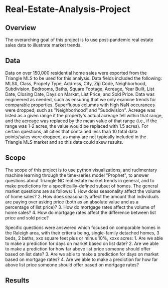 # Real-Estate-Analysis-Project

## Overview
The overarching goal of this project is to use post-pandemic real estate sales data to illustrate market trends. 

## Data
Data on over 150,000 residential home sales were exported from the Triangle MLS to be used for this analysis. Data fields included the following: MLS#, Class, Propety Type, Address, City, Zip Code, Neighborhood, Subdivision, Bedrooms, Baths, Square Footage, Acreage, Year Built, List Date, Closing Date, Days on Market, List Price, and Sold Price. Data was engineered as needed, such as ensuring that we only examine trends for comparable properties. Superfluous columns with high NaN occurances were dropped, such as "Neighborhood" and "Subdivision". Acreage was listed as a given range if the property's actual acreage fell within that range, and the acreage was replaced by the mean value of that range (i.e., if the range was 1-2 acres, the value would be replaced with 1.5 acres). For certain questions, all cities that contained less than 10 total data points/sales were dropped, as many are not typically included in the Triangle MLS market and so this data could skew results.

## Scope
The scope of this project is to use python visualizations, and rudimentary machine learning through the time-series model "Prophet", to answer questions about Triangle NC real estate market trends in general, and to make predictions for a specificallly-defined subset of homes. The general market questions are as follows:
    1. How does seasonality affect the volume of home sales?
    2. How does seasonality affect the amount that individuals are paying over asking price (both as an absolute value and as a percentage of list price)?
    3. How do mortgage rates affect the volume of home sales?
    4. How do mortgage rates affect the difference between list price and sold price?

Specific questions were answered which focused on comparable homes in the Raleigh area, with their criteria being, single-family detached homes, 3 beds, 2 baths, xxx square feet plus or minus 10%, xxxx acres:
    1. Are we able to make a prediction for days on market based on list date?
    2. Are we able to make a prediction for how far above list price someone should offer based on list date?
    3. Are we able to make a prediction for days on market based on mortgage rates?
    4. Are we able to make a prediction for how far above list price someone should offer based on mortgage rates?
    
## Results
